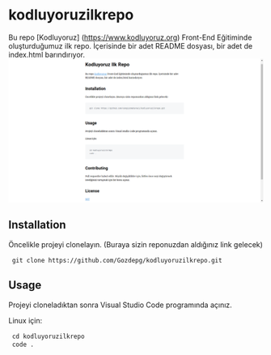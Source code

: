 # kodluyoruzilkrepo
Bu repo [Kodluyoruz] (https://www.kodluyoruz.org) Front-End Eğitiminde oluşturduğumuz ilk repo. İçerisinde bir adet README dosyası, bir adet de index.html barındırıyor.
![alt text](https://raw.githubusercontent.com/Kodluyoruz/taskforce/main/git/odev1/figures/markdown.png)

## Installation
Öncelikle projeyi clonelayın. (Buraya sizin reponuzdan aldığınız link gelecek)
<pre><code> git clone https://github.com/Gozdepg/kodluyoruzilkrepo.git </code></pre>

## Usage
Projeyi cloneladıktan sonra Visual Studio Code programında açınız.

Linux için:
<pre><code> cd kodluyoruzilkrepo 
 code . </code></pre>
